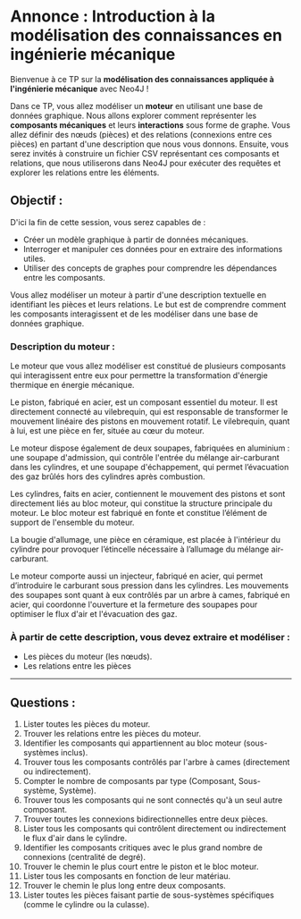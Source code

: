
# Annonce : Introduction à la modélisation des connaissances en ingénierie mécanique

Bienvenue à ce TP sur la **modélisation des connaissances appliquée à l'ingénierie mécanique** avec Neo4J !

Dans ce TP, vous allez modéliser un **moteur** en utilisant une base de données graphique. Nous allons explorer comment représenter les **composants mécaniques** et leurs **interactions** sous forme de graphe. Vous allez définir des nœuds (pièces) et des relations (connexions entre ces pièces) en partant d'une description que nous vous donnons. Ensuite, vous serez invités à construire un fichier CSV représentant ces composants et relations, que nous utiliserons dans Neo4J pour exécuter des requêtes et explorer les relations entre les éléments.

## Objectif :
D'ici la fin de cette session, vous serez capables de :
- Créer un modèle graphique à partir de données mécaniques.
- Interroger et manipuler ces données pour en extraire des informations utiles.
- Utiliser des concepts de graphes pour comprendre les dépendances entre les composants.

Vous allez modéliser un moteur à partir d'une description textuelle en identifiant les pièces et leurs relations. Le but est de comprendre comment les composants interagissent et de les modéliser dans une base de données graphique.

### Description du moteur :
Le moteur que vous allez modéliser est constitué de plusieurs composants qui interagissent entre eux pour permettre la transformation d'énergie thermique en énergie mécanique.

Le piston, fabriqué en acier, est un composant essentiel du moteur. Il est directement connecté au vilebrequin, qui est responsable de transformer le mouvement linéaire des pistons en mouvement rotatif. Le vilebrequin, quant à lui, est une pièce en fer, située au cœur du moteur.

Le moteur dispose également de deux soupapes, fabriquées en aluminium : une soupape d'admission, qui contrôle l'entrée du mélange air-carburant dans les cylindres, et une soupape d'échappement, qui permet l’évacuation des gaz brûlés hors des cylindres après combustion.

Les cylindres, faits en acier, contiennent le mouvement des pistons et sont directement liés au bloc moteur, qui constitue la structure principale du moteur. Le bloc moteur est fabriqué en fonte et constitue l’élément de support de l'ensemble du moteur.

La bougie d'allumage, une pièce en céramique, est placée à l'intérieur du cylindre pour provoquer l’étincelle nécessaire à l’allumage du mélange air-carburant.

Le moteur comporte aussi un injecteur, fabriqué en acier, qui permet d’introduire le carburant sous pression dans les cylindres. Les mouvements des soupapes sont quant à eux contrôlés par un arbre à cames, fabriqué en acier, qui coordonne l'ouverture et la fermeture des soupapes pour optimiser le flux d'air et l'évacuation des gaz.

### À partir de cette description, vous devez extraire et modéliser :

- Les pièces du moteur (les nœuds).
- Les relations entre les pièces

---

## Questions :

1. Lister toutes les pièces du moteur.
2. Trouver les relations entre les pièces du moteur.
3. Identifier les composants qui appartiennent au bloc moteur (sous-systèmes inclus).
4. Trouver tous les composants contrôlés par l'arbre à cames (directement ou indirectement).
5. Compter le nombre de composants par type (Composant, Sous-système, Système).
6. Trouver tous les composants qui ne sont connectés qu'à un seul autre composant.
7. Trouver toutes les connexions bidirectionnelles entre deux pièces.
8. Lister tous les composants qui contrôlent directement ou indirectement le flux d'air dans le cylindre.
9. Identifier les composants critiques avec le plus grand nombre de connexions (centralité de degré).
10. Trouver le chemin le plus court entre le piston et le bloc moteur.
11. Lister tous les composants en fonction de leur matériau.
12. Trouver le chemin le plus long entre deux composants.
13. Lister toutes les pièces faisant partie de sous-systèmes spécifiques (comme le cylindre ou la culasse).
